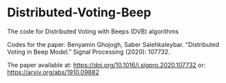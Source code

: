 # Distributed-Voting-Beep
The code for Distributed Voting with Beeps (DVB) algorithms

Codes for the paper:
Benyamin Ghojogh, Saber Salehkaleybar. "Distributed Voting in Beep Model." Signal Processing (2020): 107732.

The paper available at:
https://doi.org/10.1016/j.sigpro.2020.107732
or:
https://arxiv.org/abs/1910.09882
